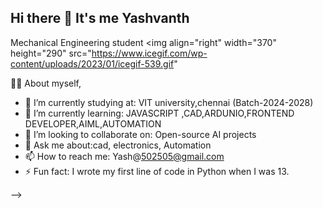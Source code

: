 ## Hi there 👋  It's me Yashvanth

Mechanical Engineering student 
<img align="right" width="370" height="290" src="https://www.icegif.com/wp-content/uploads/2023/01/icegif-539.gif"

👨‍💻 About myself,
- 🔭 I’m currently studying at: VIT university,chennai (Batch-2024-2028)
- 🌱 I’m currently learning: JAVASCRIPT ,CAD,ARDUNIO,FRONTEND DEVELOPER,AIML,AUTOMATION
- 👯 I’m looking to collaborate on: Open-source AI projects
- 💬 Ask me about:cad, electronics, Automation
- 📫 How to reach me: Yash@502505@gmail.com
- ⚡ Fun fact: I wrote my first line of code in Python when I was 13.
  
  

-->
